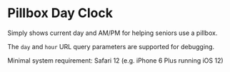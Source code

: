 # Pillbox Day Clock

Simply shows current day and AM/PM for helping seniors use a pillbox.

The `day` and `hour` URL query parameters are supported for debugging.

Minimal system requirement: Safari 12 (e.g. iPhone 6 Plus running iOS 12)
